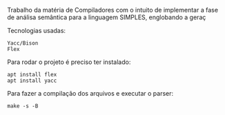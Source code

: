 Trabalho da matéria de Compiladores com o intuito de implementar a fase de análisa semântica para a linguagem SIMPLES, englobando a geraç

Tecnologias usadas:

    Yacc/Bison
    Flex

Para rodar o projeto é preciso ter instalado:

    apt install flex
    apt install yacc

Para fazer a compilação dos arquivos e executar o parser:

    make -s -B

